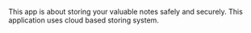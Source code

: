 
This app is about storing your valuable notes safely and securely. This application uses cloud based storing system.